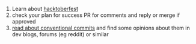 1. Learn about [hacktoberfest](https://hacktoberfest.com/)
2. check your plan for success PR for comments and reply or merge if approved
3. [read about conventional commits](https://www.conventionalcommits.org/en/v1.0.0/) and find some opinions about them in dev blogs, forums (eg reddit) or similar 